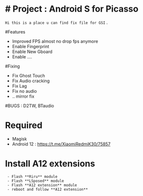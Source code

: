 # # Project : Android S for Picasso
`Hi this is a place u can find fix file for GSI` .

#Features

- Improved FPS almost no drop fps anymore
- Enable Fingerprint
- Enable New Gboard
- Enable ....

#Fixing

- Fix Ghost Touch
- Fix Audio cracking
- Fix Lag 
- Fix no audio
- .. mirror fix

#BUGS : D2TW, BTaudio


# Required 

- Magisk
- Android 12 : https://t.me/XiaomiRedmiK30/75857

# Install A12 extensions

	 - Flash **Riru** module 
	 - Flash **LSposed** module
	 - Flash **A12 extension** module
	 - reboot and follow **A12 extension**

    

